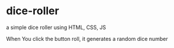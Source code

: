 # dice-roller
a simple dice roller using HTML, CSS, JS

When You click the button roll, it generates a random dice number
